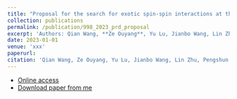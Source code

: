 ```yaml
---
title: "Proposal for the search for exotic spin-spin interactions at the micrometer scale using functionalized cantilever force sensors(Submitted and under review)"
collection: publications
permalink: /publication/998_2023_prd_proposal
excerpt: 'Authors: Qian Wang, **Ze Ouyang**, Yu Lu, Jianbo Wang, Lin Zhu, Pengshun Luo<sup>*</sup>'
date: 2023-01-01
venue: 'xxx'
paperurl: 
citation: 'Qian Wang, Ze Ouyang, Yu Lu, Jianbo Wang, Lin Zhu, Pengshun Luo. (202x). <i>xxxx</i>. xxx(xxxx).'
---
```


* [Online access](https://orcid.org/)  
* [Download paper from me](https://orcid.org/)  

